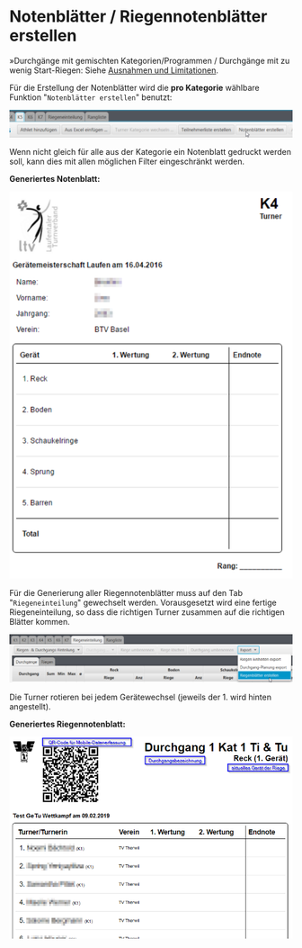 # Notenblätter / Riegennotenblätter erstellen

»Durchgänge mit gemischten Kategorien/Programmen / Durchgänge mit zu wenig Start-Riegen: Siehe [Ausnahmen und Limitationen]().

Für die Erstellung der Notenblätter wird die **pro Kategorie** wählbare Funktion "`Notenblätter erstellen`" benutzt:

![](/assets/print-notenblaetter.png)

Wenn nicht gleich für alle aus der Kategorie ein Notenblatt gedruckt werden soll, kann dies mit allen möglichen Filter eingeschränkt werden.

**Generiertes Notenblatt:**

![](/assets/notenblatt.png)

Für die Generierung aller Riegennotenblätter muss auf den Tab "`Riegeneinteilung`" gewechselt werden. Vorausgesetzt wird eine fertige Riegeneinteilung, so dass die richtigen Turner zusammen auf die richtigen Blätter kommen.

![](/assets/print-riegenblaetter.png)

Die Turner rotieren bei jedem Gerätewechsel \(jeweils der 1. wird hinten angestellt\).

**Generiertes Riegennotenblatt:**

![](/assets/riegenblaetter.png)

